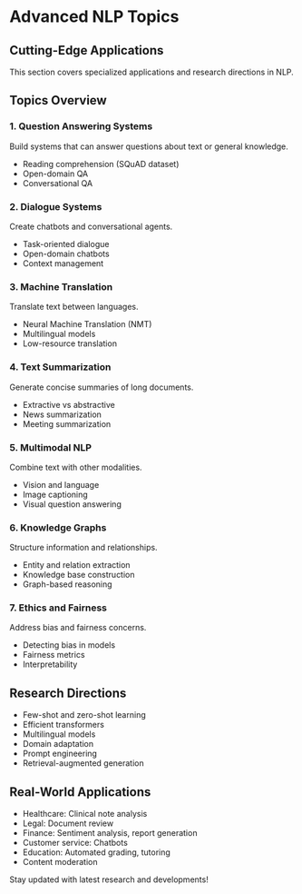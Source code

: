 # Advanced NLP Topics

## Cutting-Edge Applications

This section covers specialized applications and research directions in NLP.

## Topics Overview

### 1. Question Answering Systems
Build systems that can answer questions about text or general knowledge.
- Reading comprehension (SQuAD dataset)
- Open-domain QA
- Conversational QA

### 2. Dialogue Systems
Create chatbots and conversational agents.
- Task-oriented dialogue
- Open-domain chatbots
- Context management

### 3. Machine Translation
Translate text between languages.
- Neural Machine Translation (NMT)
- Multilingual models
- Low-resource translation

### 4. Text Summarization
Generate concise summaries of long documents.
- Extractive vs abstractive
- News summarization
- Meeting summarization

### 5. Multimodal NLP
Combine text with other modalities.
- Vision and language
- Image captioning
- Visual question answering

### 6. Knowledge Graphs
Structure information and relationships.
- Entity and relation extraction
- Knowledge base construction
- Graph-based reasoning

### 7. Ethics and Fairness
Address bias and fairness concerns.
- Detecting bias in models
- Fairness metrics
- Interpretability

## Research Directions

- Few-shot and zero-shot learning
- Efficient transformers
- Multilingual models
- Domain adaptation
- Prompt engineering
- Retrieval-augmented generation

## Real-World Applications

- Healthcare: Clinical note analysis
- Legal: Document review
- Finance: Sentiment analysis, report generation
- Customer service: Chatbots
- Education: Automated grading, tutoring
- Content moderation

Stay updated with latest research and developments!
